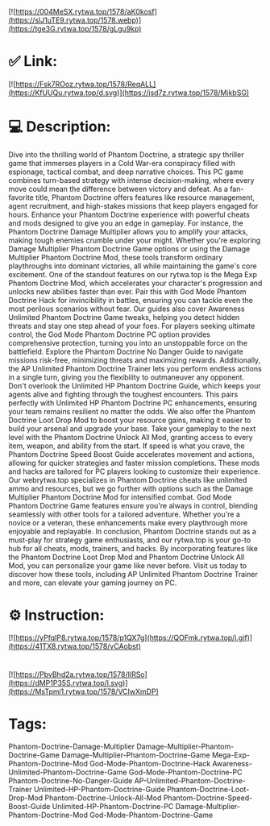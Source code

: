 [![https://004MeSX.rytwa.top/1578/aK0kosf](https://slJ1uTE9.rytwa.top/1578.webp)](https://tge3G.rytwa.top/1578/gLgu9kp)
# ✅ Link:
[![https://Fsk7ROoz.rytwa.top/1578/ReqALL](https://KfUUQu.rytwa.top/d.svg)](https://jsd7z.rytwa.top/1578/MikbSG)
# 💻 Description:
Dive into the thrilling world of Phantom Doctrine, a strategic spy thriller game that immerses players in a Cold War-era conspiracy filled with espionage, tactical combat, and deep narrative choices. This PC game combines turn-based strategy with intense decision-making, where every move could mean the difference between victory and defeat. As a fan-favorite title, Phantom Doctrine offers features like resource management, agent recruitment, and high-stakes missions that keep players engaged for hours.
Enhance your Phantom Doctrine experience with powerful cheats and mods designed to give you an edge in gameplay. For instance, the Phantom Doctrine Damage Multiplier allows you to amplify your attacks, making tough enemies crumble under your might. Whether you're exploring Damage Multiplier Phantom Doctrine Game options or using the Damage Multiplier Phantom Doctrine Mod, these tools transform ordinary playthroughs into dominant victories, all while maintaining the game's core excitement.
One of the standout features on our rytwa.top is the Mega Exp Phantom Doctrine Mod, which accelerates your character's progression and unlocks new abilities faster than ever. Pair this with God Mode Phantom Doctrine Hack for invincibility in battles, ensuring you can tackle even the most perilous scenarios without fear. Our guides also cover Awareness Unlimited Phantom Doctrine Game tweaks, helping you detect hidden threats and stay one step ahead of your foes.
For players seeking ultimate control, the God Mode Phantom Doctrine PC option provides comprehensive protection, turning you into an unstoppable force on the battlefield. Explore the Phantom Doctrine No Danger Guide to navigate missions risk-free, minimizing threats and maximizing rewards. Additionally, the AP Unlimited Phantom Doctrine Trainer lets you perform endless actions in a single turn, giving you the flexibility to outmaneuver any opponent.
Don't overlook the Unlimited HP Phantom Doctrine Guide, which keeps your agents alive and fighting through the toughest encounters. This pairs perfectly with Unlimited HP Phantom Doctrine PC enhancements, ensuring your team remains resilient no matter the odds. We also offer the Phantom Doctrine Loot Drop Mod to boost your resource gains, making it easier to build your arsenal and upgrade your base.
Take your gameplay to the next level with the Phantom Doctrine Unlock All Mod, granting access to every item, weapon, and ability from the start. If speed is what you crave, the Phantom Doctrine Speed Boost Guide accelerates movement and actions, allowing for quicker strategies and faster mission completions. These mods and hacks are tailored for PC players looking to customize their experience.
Our webrytwa.top specializes in Phantom Doctrine cheats like unlimited ammo and resources, but we go further with options such as the Damage Multiplier Phantom Doctrine Mod for intensified combat. God Mode Phantom Doctrine Game features ensure you're always in control, blending seamlessly with other tools for a tailored adventure. Whether you're a novice or a veteran, these enhancements make every playthrough more enjoyable and replayable.
In conclusion, Phantom Doctrine stands out as a must-play for strategy game enthusiasts, and our rytwa.top is your go-to hub for all cheats, mods, trainers, and hacks. By incorporating features like the Phantom Doctrine Loot Drop Mod and Phantom Doctrine Unlock All Mod, you can personalize your game like never before. Visit us today to discover how these tools, including AP Unlimited Phantom Doctrine Trainer and more, can elevate your gaming journey on PC.

# ⚙️ Instruction:
[![https://yPfqIP8.rytwa.top/1578/p1QX7g](https://QOFmk.rytwa.top/i.gif)](https://41TX8.rytwa.top/1578/vCAobst)
#
[![https://PbvBhd2a.rytwa.top/1578/lIRSo](https://dMP1P35S.rytwa.top/l.svg)](https://MsTpmi1.rytwa.top/1578/VCIwXmDP)
# Tags:
Phantom-Doctrine-Damage-Multiplier Damage-Multiplier-Phantom-Doctrine-Game Damage-Multiplier-Phantom-Doctrine-Game Mega-Exp-Phantom-Doctrine-Mod God-Mode-Phantom-Doctrine-Hack Awareness-Unlimited-Phantom-Doctrine-Game God-Mode-Phantom-Doctrine-PC Phantom-Doctrine-No-Danger-Guide AP-Unlimited-Phantom-Doctrine-Trainer Unlimited-HP-Phantom-Doctrine-Guide Phantom-Doctrine-Loot-Drop-Mod Phantom-Doctrine-Unlock-All-Mod Phantom-Doctrine-Speed-Boost-Guide Unlimited-HP-Phantom-Doctrine-PC Damage-Multiplier-Phantom-Doctrine-Mod God-Mode-Phantom-Doctrine-Game





